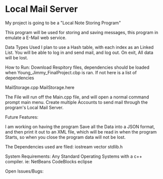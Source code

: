 # Local Mail Server

My project is going to be a "Local Note Storing Program"

This program will be used for storing and saving messages, this program in emulate a E-Mail
web service.

Data Types Used
I plan to use a Hash table, with each index as an Linked List. You will be able to log in and send mail, and log out.
On exit, All data will be lost.

How to Run:
Download Respitory files, dependencies should be loaded when Young_Jimmy_FinalProject.cbp is ran.
If not here is a list of dependencies

MailStorage.cpp
MailStorage.here

The File will run off the Main.cpp file, and will open a normal command prompt main menu.
Create multiple Accounts to send mail through the program's Local Mail Server.

Future Features:

I am working on having the program Save all the Data into a JSON format, and then print it out
to an XML file, which will be read in when the program Starts, so when you close the program data 
will not be lost.

The Dependencies used are filed:
iostream
vector
stdlib.h

System Requirements:
Any Standard Operating Systems with a c++ compiler. 
ie:
NetBeans
CodeBlocks
eclipse

Open Issues/Bugs:


